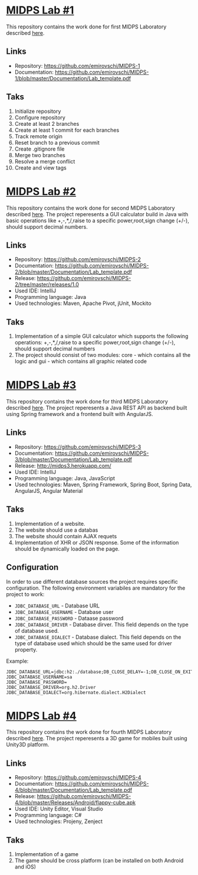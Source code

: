 # [MIDPS Lab #1](https://github.com/emirovschi/MIDPS-1)

This repository contains the work done for first MIDPS Laboratory described [here](https://github.com/BestMujik/MIDPS-labs/blob/midps_fr/MIDPS_LAB%231.md).

## Links

* Repository: https://github.com/emirovschi/MIDPS-1
* Documentation: https://github.com/emirovschi/MIDPS-1/blob/master/Documentation/Lab_template.pdf

## Taks
1. Initialize repository
2. Configure repository
3. Create at least 2 branches
4. Create at least 1 commit for each branches
5. Track remote origin
6. Reset branch to a previous commit
7. Create .gitignore file
8. Merge two branches
9. Resolve a merge conflict
10. Create and view tags

# [MIDPS Lab #2](https://github.com/emirovschi/MIDPS-2)

This repository contains the work done for second MIDPS Laboratory described [here](https://github.com/BestMujik/MIDPS-labs/blob/midps_fr/MIDPS_LAB%232.md). The project reperesents a GUI calculator build in Java with basic operations like +,-,*,/,raise to a specific power,root,sign change (+/-), should support decimal numbers.

## Links

* Repository: https://github.com/emirovschi/MIDPS-2
* Documentation: https://github.com/emirovschi/MIDPS-2/blob/master/Documentation/Lab_template.pdf
* Release: https://github.com/emirovschi/MIDPS-2/tree/master/releases/1.0
* Used IDE: IntelliJ
* Programming language: Java
* Used technologies: Maven, Apache Pivot, jUnit, Mockito

## Taks
1. Implementation of a simple GUI calculator which supports the following operations: +,-,*,/,raise to a specific power,root,sign change (+/-), should support decimal numbers
2. The project should consist of two modules: core - which contains all the logic and gui - which contains all graphic related code

# [MIDPS Lab #3](https://github.com/emirovschi/MIDPS-3)

This repository contains the work done for third MIDPS Laboratory described [here](https://github.com/BestMujik/MIDPS-labs/blob/midps_fr/MIDPS_LAB%233.md). The project reperesents a Java REST API as backend built using Spring framework and a frontend built with AngularJS.

## Links

* Repository: https://github.com/emirovschi/MIDPS-3
* Documentation: https://github.com/emirovschi/MIDPS-3/blob/master/Documentation/Lab_template.pdf
* Release: http://midps3.herokuapp.com/
* Used IDE: IntelliJ
* Programming language: Java, JavaScript
* Used technologies: Maven, Spring Framework, Spring Boot, Spring Data, AngularJS, Angular Material

## Taks
1. Implementation of a website.
2. The website should use a databas
3. The website should contain AJAX requets
4. Implementation of XHR or JSON response. Some of the information should be dynamically loaded on the page.

## Configuration
In order to use different database sources the project requires specific configuration. The following environment variabiles are mandatory for the project to work:
* `JDBC_DATABASE_URL` - Database URL
* `JDBC_DATABASE_USERNAME` - Database user
* `JDBC_DATABASE_PASSWORD` - Dataase password
* `JDBC_DATABASE_DRIVER` - Database dirver. This field depends on the type of database used.
* `JDBC_DATABASE_DIALECT` - Database dialect. This field depends on the type of database used which should be the same used for driver property.

Example:
```
JDBC_DATABASE_URL=jdbc:h2:./database;DB_CLOSE_DELAY=-1;DB_CLOSE_ON_EXIT=FALSE
JDBC_DATABASE_USERNAME=sa
JDBC_DATABASE_PASSWORD=
JDBC_DATABASE_DRIVER=org.h2.Driver
JDBC_DATABASE_DIALECT=org.hibernate.dialect.H2Dialect
```

# [MIDPS Lab #4](https://github.com/emirovschi/MIDPS-4)

This repository contains the work done for fourth MIDPS Laboratory described [here](https://github.com/BestMujik/MIDPS-labs/blob/midps_fr/MIDPS_LAB%234.md). The project reperesents a 3D game for mobiles built using Unity3D platform.

## Links

* Repository: https://github.com/emirovschi/MIDPS-4
* Documentation: https://github.com/emirovschi/MIDPS-4/blob/master/Documentation/Lab_template.pdf
* Release: https://github.com/emirovschi/MIDPS-4/blob/master/Releases/Android/flappy-cube.apk
* Used IDE: Unity Editor, Visual Studio
* Programming language: C#
* Used technologies: Projeny, Zenject

## Taks
1. Implementation of a game
2. The game should be cross platform (can be installed on both Android and iOS)
